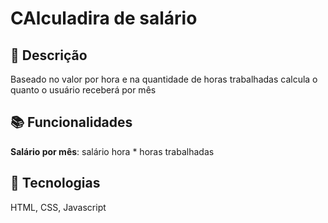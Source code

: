 # CAlculadira de salário

## 📝 Descrição
Baseado no valor por hora e na quantidade de horas trabalhadas calcula o quanto o usuário receberá por mês 

## 📚 Funcionalidades
**Salário por mês**: salário hora * horas trabalhadas 

## 🔨 Tecnologias
HTML, CSS, Javascript